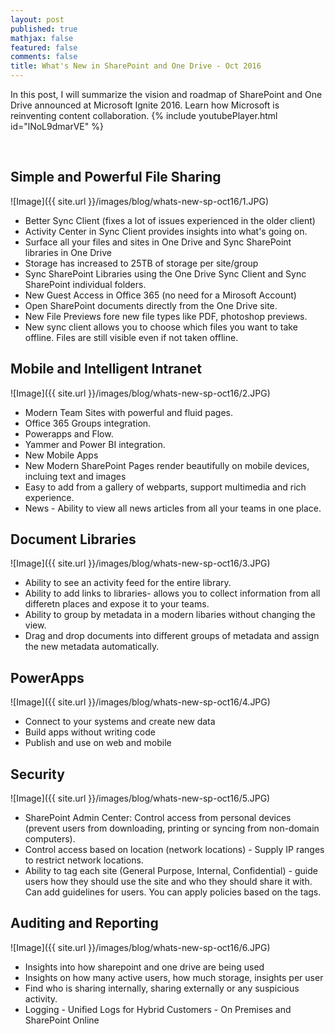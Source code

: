```yaml
---
layout: post
published: true
mathjax: false
featured: false
comments: false
title: What's New in SharePoint and One Drive - Oct 2016
---
```


In this post, I will summarize the vision and roadmap of SharePoint and One Drive announced at Microsoft Ignite 2016. Learn how Microsoft is reinventing content collaboration.
{% include youtubePlayer.html id="lNoL9dmarVE" %}  

<br>

## Simple and Powerful File Sharing

![Image]({{ site.url }}/images/blog/whats-new-sp-oct16/1.JPG)

- Better Sync Client (fixes a lot of issues experienced in the older client)
- Activity Center in Sync Client provides insights into what's going on.
- Surface all your files and sites in One Drive and Sync SharePoint libraries in One Drive
- Storage has increased to 25TB of storage per site/group
- Sync SharePoint Libraries using the One Drive Sync Client and Sync SharePoint individual folders.
- New Guest Access in Office 365 (no need for a Mirosoft Account)
- Open SharePoint documents directly from the One Drive site.
- New File Previews fore new file types like PDF, photoshop previews.
- New sync client allows you to choose which files you want to take offline. Files are still visible even if not taken offline.


## Mobile and Intelligent Intranet

![Image]({{ site.url }}/images/blog/whats-new-sp-oct16/2.JPG)

- Modern Team Sites with powerful and fluid pages.
- Office 365 Groups integration.
- Powerapps and Flow.
- Yammer and Power BI integration.
- New Mobile Apps
- New Modern SharePoint Pages render beautifully on mobile devices, incluing text and images
- Easy to add from a gallery of webparts, support multimedia and rich experience. 
- News - Ability to view all news articles from all your teams in one place.

## Document Libraries

![Image]({{ site.url }}/images/blog/whats-new-sp-oct16/3.JPG)

- Ability to see an activity feed for the entire library. 
- Ability to add links to libraries- allows you to collect information from all differetn places and expose it to your teams.
- Ability to group by metadata in a modern libaries without changing the view. 
- Drag and drop documents into different groups of metadata and assign the new metadata automatically.


## PowerApps

![Image]({{ site.url }}/images/blog/whats-new-sp-oct16/4.JPG)

- Connect to your systems and create new data
- Build apps without writing code
- Publish and use on web and mobile


## Security

![Image]({{ site.url }}/images/blog/whats-new-sp-oct16/5.JPG)

- SharePoint Admin Center: Control access from personal devices (prevent users from downloading, printing or syncing from non-domain computers).
- Control access based on location (network locations) - Supply IP ranges to restrict network locations.
- Ability to tag each site (General Purpose, Internal, Confidential) - guide users how they should use the site and who they should share it with. Can add guidelines for users. You can apply policies based on the tags.


## Auditing and Reporting

![Image]({{ site.url }}/images/blog/whats-new-sp-oct16/6.JPG)

- Insights into how sharepoint and one drive are being used
- Insights on how many active users, how much storage, insights per user
- Find who is sharing internally, sharing externally or any suspicious activity. 
- Logging - Unified Logs for Hybrid Customers - On Premises and SharePoint Online


